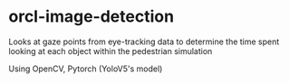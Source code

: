 # orcl-image-detection
Looks at gaze points from eye-tracking data to determine the time spent looking at each object within the pedestrian simulation

Using OpenCV, Pytorch (YoloV5's model)
